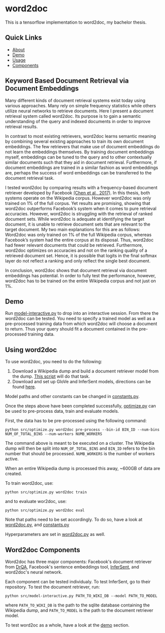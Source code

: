 # word2doc

This is a tensorflow implementation to word2doc, my bachelor thesis.

## Quick Links

- [About](#keyword-based-document-retrieval-via-document-embeddings)
- [Demo](#demo)
- [Usage](#using-word2doc)
- [Components](#word2doc-components)

## Keyword Based Document Retrieval via Document Embeddings

Many different kinds of document retrieval systems exist today using various approaches. Many rely on simple frequency statistics while others utilize neural networks to retrieve documents. Here I present a document retrieval system called word2doc. Its purpose is to gain a semantic understanding of the query and indexed documents in order to improve retrieval results.

In contrast to most existing retrievers, word2doc learns semantic meaning by combining several existing approaches to train its own document embeddings. The few retrievers that make use of document embeddings do not learn the embeddings themselves. By training document embeddings myself, embeddings can be tuned to the query and to other contextually similar documents such that they aid in document retrieval. Furthermore, if document embeddings are trained in a similar fashion as word embeddings are, perhaps the success of word embeddings can be transferred to the document retrieval task. 

I tested word2doc by comparing results with a frequency-based document retriever developed by Facebook [(Chen et al., 2017)](https://arxiv.org/abs/1704.00051). In this thesis, both systems operate on the Wikipedia corpus. However word2doc was only trained on 1% of the full corpus. Yet results are promising, showing that word2doc outperforms Facebook’s system when it comes to pure retrieval accuracies. However, word2doc is struggling with the retrieval of ranked document sets. While word2doc is adequate at identifying the target document, it is unable to retrieve document sets that are relevant to the target document. My two main explanations for this are as follows: Word2doc was only trained on 1% of the full Wikipedia corpus, whereas Facebook’s system had the entire corpus at its disposal. Thus, word2doc had fewer relevant documents that could be retrieved. Furthermore, word2doc optimizes on accuracies and not on the ranking quality of a retrieved document set. Hence, it is possible that logits in the final softmax layer do not reflect a ranking and only reflect the single best document.

In conclusion, word2doc shows that document retrieval via document embeddings has potential. In order to fully test the performance, however, word2doc has to be trained on the entire Wikipedia corpus and not just on 1%.

## Demo

Run [model-interactive.py](https://github.com/jundl77/word2doc/blob/master/src/model-interactive.py) to drop into an interactive session. From there the word2doc can be tested. You need to specify a trained model as well as a pre-processed training data from which word2doc will choose a document to return. Thus your query should fit a document contained in the pre-processed training data.

## Using word2doc

To use word2doc, you need to do the following:

1. Download a Wikipedia dump and build a document retriever model from the dump. [This script](https://github.com/jundl77/word2doc/blob/master/src/build-doc-retriever-model.py) will do that task.
2. Download and set up GloVe and InferSent models, directions can be found [here](https://github.com/facebookresearch/InferSent).

Model paths and other constants can be changed in [constants.py](https://github.com/jundl77/word2doc/blob/master/src/word2doc/util/constants.py).


Once the steps above have been completed successfully, [optimize.py](https://github.com/jundl77/word2doc/blob/master/src/optimize.py) can be used to pre-process data, train and evaluate models.

First, the data has to be pre-processed using the following command:

```
python src/optimize.py word2doc pre-process --bin-id BIN_ID --num-bins NUM_OF_TOTAL_BINS --num-workers NUMB_WORKERS
```

The command above is meant to be executed on a cluster. The Wikipedia dump will then be split into ```NUM_OF_TOTAL_BINS``` and ```BIN_ID``` refers to the bin number that should be processed. ```NUMB_WORKERS``` is the number of workers active.

When an entire Wikipedia dump is processed this away, ~600GB of data are created.

To train word2doc, use:

```
python src/optimize.py word2doc train
```

and to evaluate wor2doc, use:

```
python src/optimize.py word2doc eval
```

Note that paths need to be set accordingly. To do so, have a look at [word2doc.py](https://github.com/jundl77/word2doc/blob/master/src/word2doc/optimizer/net/word2doc.py), and [constants.py](https://github.com/jundl77/word2doc/blob/master/src/word2doc/util/constants.py)

Hyperparameters are set in [word2doc.py](https://github.com/jundl77/word2doc/blob/master/src/word2doc/optimizer/net/word2doc.py) as well.

## Word2doc Components

Word2doc has three major components: Facebook's document retriever from [DrQA](https://github.com/facebookresearch/DrQA), Facebook's sentence embeddings tool, [InferSent](https://github.com/facebookresearch/InferSent), and word2doc's neural network.

Each component can be tested individualy. To test InferSent, go to their repository. To test the document retriever, run:

```
python src/model-interactive.py PATH_TO_WIKI_DB --model PATH_TO_MODEL
```
where ```PATH_TO_WIKI_DB``` is the path to the sqlite database containing the Wikipedia dump, and ```PATH_TO_MODEL``` is the path to the document retriever model.

To test word2oc as a whole, have a look at the [demo](#demo) section.
